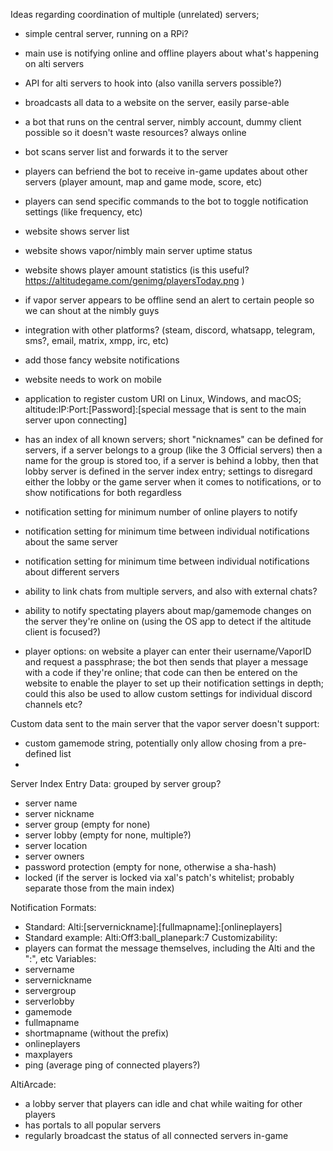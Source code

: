 Ideas regarding coordination of multiple (unrelated) servers;

* simple central server, running on a RPi?
* main use is notifying online and offline players about what's happening on alti servers
* API for alti servers to hook into (also vanilla servers possible?)
* broadcasts all data to a website on the server, easily parse-able
* a bot that runs on the central server, nimbly account, dummy client possible so it doesn't waste resources? always online
* bot scans server list and forwards it to the server
* players can befriend the bot to receive in-game updates about other servers (player amount, map and game mode, score, etc)
* players can send specific commands to the bot to toggle notification settings (like frequency, etc)
* website shows server list
* website shows vapor/nimbly main server uptime status
* website shows player amount statistics (is this useful? https://altitudegame.com/genimg/playersToday.png )
* if vapor server appears to be offline send an alert to certain people so we can shout at the nimbly guys
* integration with other platforms? (steam, discord, whatsapp, telegram, sms?, email, matrix, xmpp, irc, etc)
* add those fancy website notifications
* website needs to work on mobile
* application to register custom URI on Linux, Windows, and macOS; altitude:IP:Port:[Password]:[special message that is sent to the main server upon connecting]
* has an index of all known servers; short "nicknames" can be defined for servers, if a server belongs to a group (like the 3 Official servers) then a name for the group is stored too, if a server is behind a lobby, then that lobby server is defined in the server index entry; settings to disregard either the lobby or the game server when it comes to notifications, or to show notifications for both regardless
* notification setting for minimum number of online players to notify
* notification setting for minimum time between individual notifications about the same server
* notification setting for minimum time between individual notifications about different servers
* ability to link chats from multiple servers, and also with external chats?
* ability to notify spectating players about map/gamemode changes on the server they're online on (using the OS app to detect if the altitude client is focused?)

* player options: on website a player can enter their username/VaporID and request a passphrase; the bot then sends that player a message with a code if they're online; that code can then be entered on the website to enable the player to set up their notification settings in depth; could this also be used to allow custom settings for individual discord channels etc?

Custom data sent to the main server that the vapor server doesn't support:
* custom gamemode string, potentially only allow chosing from a pre-defined list
* 

Server Index Entry Data:
grouped by server group?
* server name
* server nickname
* server group (empty for none)
* server lobby (empty for none, multiple?)
* server location
* server owners
* password protection (empty for none, otherwise a sha-hash)
* locked (if the server is locked via xal's patch's whitelist; probably separate those from the main index)

Notification Formats:
* Standard: Alti:[servernickname]:[fullmapname]:[onlineplayers]
* Standard example: Alti:Off3:ball_planepark:7
Customizability:
* players can format the message themselves, including the Alti and the ":", etc
Variables:
* servername
* servernickname
* servergroup
* serverlobby
* gamemode
* fullmapname
* shortmapname (without the prefix)
* onlineplayers
* maxplayers
* ping (average ping of connected players?)

AltiArcade:
* a lobby server that players can idle and chat while waiting for other players
* has portals to all popular servers
* regularly broadcast the status of all connected servers in-game
